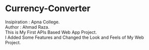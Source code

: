 # Currency-Converter
Insipiration : Apna College.
<br>
Author : Ahmad Raza.
<br>
This is My First APIs Based Web App Project.
<br>
I Added Some Features and Changed the Look and Feels of My Web Project.


